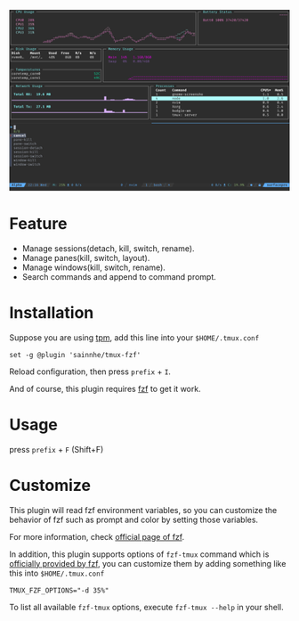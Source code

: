 ![](./demo.png)

# Feature

- Manage sessions(detach, kill, switch, rename).
- Manage panes(kill, switch, layout).
- Manage windows(kill, switch, rename).
- Search commands and append to command prompt.

# Installation

Suppose you are using [tpm](https://github.com/tmux-plugins/tpm/), add this line into your `$HOME/.tmux.conf`

```tmux
set -g @plugin 'sainnhe/tmux-fzf'
```

Reload configuration, then press `prefix` + `I`.

And of course, this plugin requires [fzf](https://github.com/junegunn/fzf/) to get it work.

# Usage

press `prefix` + `F` (Shift+F)

# Customize

This plugin will read fzf environment variables, so you can customize the behavior of fzf such as prompt and color by setting those variables.

For more information, check [official page of fzf](https://github.com/junegunn/fzf/).

In addition, this plugin supports options of `fzf-tmux` command which is [officially provided by fzf](https://github.com/junegunn/fzf#examples), you can customize them by adding something like this into `$HOME/.tmux.conf`

```tmux
TMUX_FZF_OPTIONS="-d 35%"
```

To list all available `fzf-tmux` options, execute `fzf-tmux --help` in your shell.
